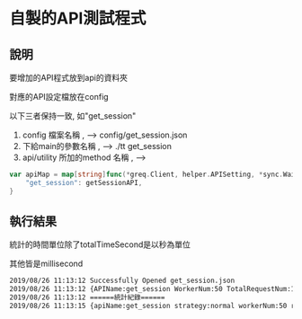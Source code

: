自製的API測試程式
===

## 說明

要增加的API程式放到api的資料夾

對應的API設定檔放在config

以下三者保持一致, 如"get_session"

1. config 檔案名稱 , --> config/get_session.json
2. 下給main的參數名稱 , --> ./tt get_session
3. api/utility 所加的method 名稱 ,  -->
``` go
var apiMap = map[string]func(*greq.Client, helper.APISetting, *sync.WaitGroup){
	"get_session": getSessionAPI,
}
```

## 執行結果

統計的時間單位除了totalTimeSecond是以秒為單位

其他皆是millisecond

``` bash
2019/08/26 11:13:12 Successfully Opened get_session.json
2019/08/26 11:13:12 {APIName:get_session WorkerNum:50 TotalRequestNum:1000 Strategy:normal Timeout:3 OverTimes:500 IsNeedPara:true Para:[map[game_id:105 ip:127.0.0.1 session:45aae27f54ea4d78c3ddf055ae01c3c78efac4fe59e7b153cc3724fba6c2534f]]}
2019/08/26 11:13:12 ======統計紀錄======
2019/08/26 11:13:15 {apiName:get_session strategy:normal workerNum:50 requestNum:1000 successNum:1000 failNum:0 overTimes:500 overTimeNum:0 costMiniTime:0 costMostTime:286 averageTime:96 totalTimeSecond:96}
```
